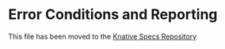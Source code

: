 # Error Conditions and Reporting

This file has been moved to the [Knative Specs Repository](https://github.com/knative/specs/blob/main/specs/serving/errors.md)

